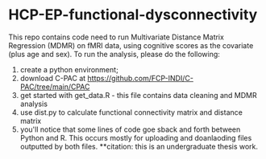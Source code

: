 # HCP-EP-functional-dysconnectivity
This repo contains code need to run Multivariate Distance Matrix Regression (MDMR) on fMRI data, using cognitive scores as the covariate (plus age and sex). To run the analysis, please do the following:
1. create a python environment;
2. download C-PAC at https://github.com/FCP-INDI/C-PAC/tree/main/CPAC
3. get started with get_data.R - this file contains data cleaning and MDMR analysis
4. use dist.py to calculate functional connectivity matrix and distance matrix
5. you'll notice that some lines of code goe sback and forth between Python and R. This occurs mostly for uploading and doanlaoding files outputted by both files. 
**citation: this is an undergraduate thesis work.
